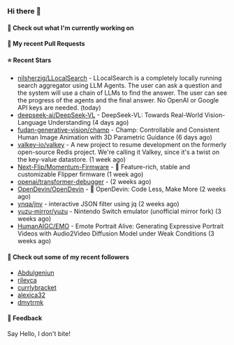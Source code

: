 ### Hi there 👋

#### 👷 Check out what I'm currently working on

#### 🔨 My recent Pull Requests


#### ⭐ Recent Stars

- [nilsherzig/LLocalSearch](https://github.com/nilsherzig/LLocalSearch) - LLocalSearch is a completely locally running search aggregator using LLM Agents. The user can ask a question and the system will use a chain of LLMs to find the answer. The user can see the progress of the agents and the final answer. No OpenAI or Google API keys are needed. (today)
- [deepseek-ai/DeepSeek-VL](https://github.com/deepseek-ai/DeepSeek-VL) - DeepSeek-VL: Towards Real-World Vision-Language Understanding (4 days ago)
- [fudan-generative-vision/champ](https://github.com/fudan-generative-vision/champ) - Champ: Controllable and Consistent Human Image Animation with 3D Parametric Guidance (6 days ago)
- [valkey-io/valkey](https://github.com/valkey-io/valkey) - A new project to resume development on the formerly open-source Redis project. We&#39;re calling it Valkey, since it&#39;s a twist on the key-value datastore. (1 week ago)
- [Next-Flip/Momentum-Firmware](https://github.com/Next-Flip/Momentum-Firmware) - 🐬 Feature-rich, stable and customizable Flipper firmware (1 week ago)
- [openai/transformer-debugger](https://github.com/openai/transformer-debugger) -  (2 weeks ago)
- [OpenDevin/OpenDevin](https://github.com/OpenDevin/OpenDevin) - 🐚 OpenDevin: Code Less, Make More (2 weeks ago)
- [ynqa/jnv](https://github.com/ynqa/jnv) - interactive JSON filter using jq (2 weeks ago)
- [yuzu-mirror/yuzu](https://github.com/yuzu-mirror/yuzu) - Nintendo Switch emulator (unofficial mirror fork) (3 weeks ago)
- [HumanAIGC/EMO](https://github.com/HumanAIGC/EMO) - Emote Portrait Alive: Generating Expressive Portrait Videos with Audio2Video Diffusion Model under Weak Conditions (3 weeks ago)

#### 👯 Check out some of my recent followers

- [Abdulgeniun](https://github.com/Abdulgeniun)
- [rileyca](https://github.com/rileyca)
- [currlybracket](https://github.com/currlybracket)
- [alexica32](https://github.com/alexica32)
- [dmytrmk](https://github.com/dmytrmk)

#### 💬 Feedback

Say Hello, I don't bite!